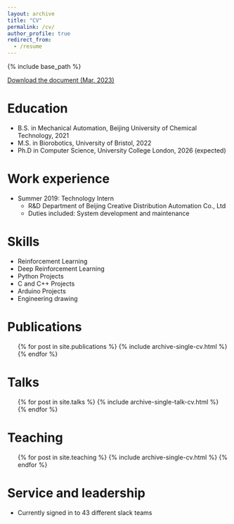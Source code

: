 ```yaml
---
layout: archive
title: "CV"
permalink: /cv/
author_profile: true
redirect_from:
  - /resume
---
```


{% include base_path %}

[Download the document (Mar. 2023)](https://pengyuanwei.com/files/CV_PengyuanWei.pdf)

Education
======
* B.S. in Mechanical Automation, Beijing University of Chemical Technology, 2021
* M.S. in Biorobotics, University of Bristol, 2022
* Ph.D in Computer Science, University College London, 2026 (expected)

Work experience
======
* Summer 2019: Technology Intern
  * R&D Department of Beijing Creative Distribution Automation Co., Ltd
  * Duties included: System development and maintenance
  
Skills
======
* Reinforcement Learning   
* Deep Reinforcement Learning  
* Python Projects 
* C and C++ Projects
* Arduino Projects  
* Engineering drawing 

Publications
======
  <ul>{% for post in site.publications %}
    {% include archive-single-cv.html %}
  {% endfor %}</ul>
  
Talks
======
  <ul>{% for post in site.talks %}
    {% include archive-single-talk-cv.html %}
  {% endfor %}</ul>
  
Teaching
======
  <ul>{% for post in site.teaching %}
    {% include archive-single-cv.html %}
  {% endfor %}</ul>
  
Service and leadership
======
* Currently signed in to 43 different slack teams
